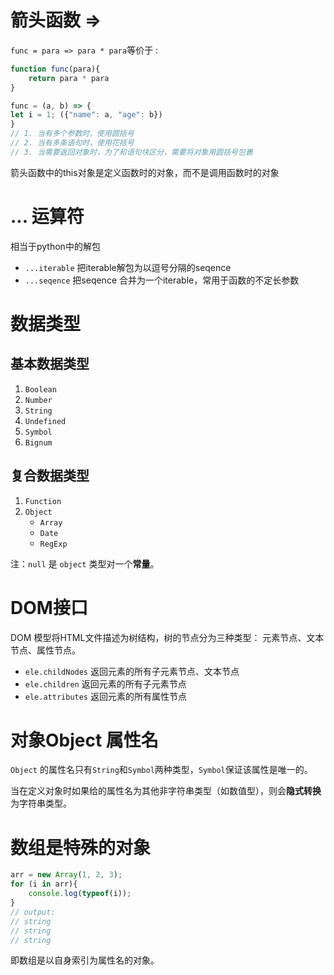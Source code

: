 # 箭头函数 =>
`func = para => para * para`等价于 :
``` js
function func(para){
	return para * para
}

func = (a, b) => { 
let i = 1; ({"name": a, "age": b}) 
}
// 1. 当有多个参数时，使用圆括号
// 2. 当有多条语句时，使用花括号
// 3. 当需要返回对象时，为了和语句块区分，需要将对象用圆括号包裹
```
箭头函数中的this对象是定义函数时的对象，而不是调用函数时的对象
# ... 运算符
相当于python中的解包
- `...iterable` 把iterable解包为以逗号分隔的seqence
- `...seqence` 把seqence 合并为一个iterable，常用于函数的不定长参数

# 数据类型
## 基本数据类型
1. `Boolean`
2. `Number`
3. `String`
4. `Undefined`
5. `Symbol`
6. `Bignum`

## 复合数据类型
1. `Function`
2. `Object`
	- `Array`
	- `Date`
	- `RegExp`

注：`null` 是 `object` 类型对一个**常量**。
# DOM接口
DOM 模型将HTML文件描述为树结构，树的节点分为三种类型： 元素节点、文本节点、属性节点。
- `ele.childNodes` 返回元素的所有子元素节点、文本节点
- `ele.children` 返回元素的所有子元素节点
- `ele.attributes` 返回元素的所有属性节点

# 对象Object 属性名
`Object` 的属性名只有`String`和`Symbol`两种类型，`Symbol`保证该属性是唯一的。

当在定义对象时如果给的属性名为其他非字符串类型（如数值型），则会**隐式转换**为字符串类型。
# 数组是特殊的对象
```Javascript
arr = new Array(1, 2, 3);
for (i in arr){
	console.log(typeof(i));
}
// output:
// string
// string
// string
```
即数组是以自身索引为属性名的对象。